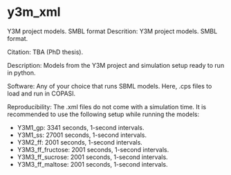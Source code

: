 # y3m_xml
Y3M project models. SMBL format
Descrition: Y3M project models. SMBL format.

Citation: TBA (PhD thesis).

Description: 
Models from the Y3M project and simulation setup ready to run in python.

Software:
Any of your choice that runs SBML models. Here, .cps files to load and run in COPASI.

Reproducibility:
The .xml files do not come with a simulation time. It is recommended to use the following setup while running the models:
- Y3M1_gp: 3341 seconds, 1-second intervals.
- Y3M1_ss: 27001 seconds, 1-second intervals.
- Y3M2_ff: 2001 seconds, 1-second intervals.
- Y3M3_ff_fructose: 2001 seconds, 1-second intervals.
- Y3M3_ff_sucrose: 2001 seconds, 1-second intervals.
- Y3M3_ff_maltose: 2001 seconds, 1-second intervals.

